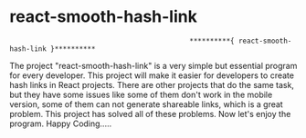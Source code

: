 # react-smooth-hash-link

                                                **********{ react-smooth-hash-link }**********
The project "react-smooth-hash-link" is a very simple but essential program for every developer. This project will make it easier for developers to create hash links in React projects. There are other projects that do the same task, but they have some issues like some of them don't work in the mobile version, some of them can not generate shareable links, which is a great problem. This project has solved all of these problems. Now let's enjoy the program. Happy Coding.....
